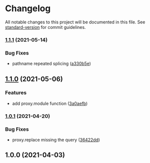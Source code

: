 # Changelog

All notable changes to this project will be documented in this file. See [standard-version](https://github.com/conventional-changelog/standard-version) for commit guidelines.

### [1.1.1](https://www.github.com/keq-request/keq-proxy/compare/v1.1.0...v1.1.1) (2021-05-14)


### Bug Fixes

* pathname repeated splicing ([a330b5e](https://www.github.com/keq-request/keq-proxy/commit/a330b5e3025aa7cb3485e9e974ddd9b4a0e402fd))

## [1.1.0](https://github.com/Val-istar-Guo/keq-proxy/compare/v1.0.1...v1.1.0) (2021-05-06)


### Features

* add proxy.module function ([3a0aefb](https://github.com/Val-istar-Guo/keq-proxy/commit/3a0aefbf3412c7ecee4e88648430bf6849f8dcee))

### [1.0.1](https://github.com/Val-istar-Guo/keq-proxy/compare/v1.0.0...v1.0.1) (2021-04-20)


### Bug Fixes

* proxy.replace missing the query ([36422dd](https://github.com/Val-istar-Guo/keq-proxy/commit/36422dd4972b91baede18f3618773fc89e9693f2))

## 1.0.0 (2021-04-03)
